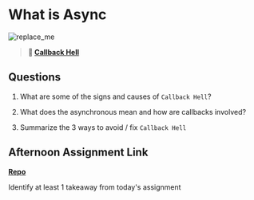 # What is Async

![replace_me](https://codeworks.blob.core.windows.net/public/assets/img/illustrations/placeholder.svg)

> **📖 [Callback Hell](https://codeworksacademy.com/fs-student-guide/resources/wk4/01-Callbacks)**

## Questions

1. What are some of the signs and causes of `Callback Hell`?

2. What does the asynchronous mean and how are callbacks involved?

3. Summarize the 3 ways to avoid / fix `Callback Hell`

## Afternoon Assignment Link

**[Repo](https://andrewlarue.github.io/TriviaDb/)**

Identify at least 1 takeaway from today's assignment
